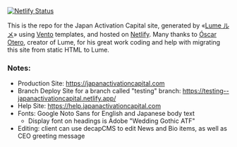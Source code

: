 [![Netlify Status](https://api.netlify.com/api/v1/badges/cb2a3ab1-0e71-41d5-b374-c45b6a379f48/deploy-status)](https://app.netlify.com/sites/newtoninvestment-jp/deploys)

This is the repo for the Japan Activation Capital site, generated by «[Lume ルメ](https://lume.land/)» using [Vento](https://vento.js.org/) templates, and hosted on
[Netlify](https://netlify.com). Many thanks to
[Óscar Otero](https://oscarotero.com/), creator of Lume, for his great work
coding and help with migrating this site from static HTML to Lume.

### Notes:

- Production Site: https://japanactivationcapital.com
- Branch Deploy Site for a branch called "testing" branch: https://testing--japanactivationcapital.netlify.app/
- Help Site: https://help.japanactivationcapital.com 
- Fonts: Google Noto Sans for English and Japanese body text
  - Display font on headings is Adobe "Wedding Gothic ATF" 
- Editing: client can use decapCMS to edit News and Bio items, as well as CEO greeting message 
